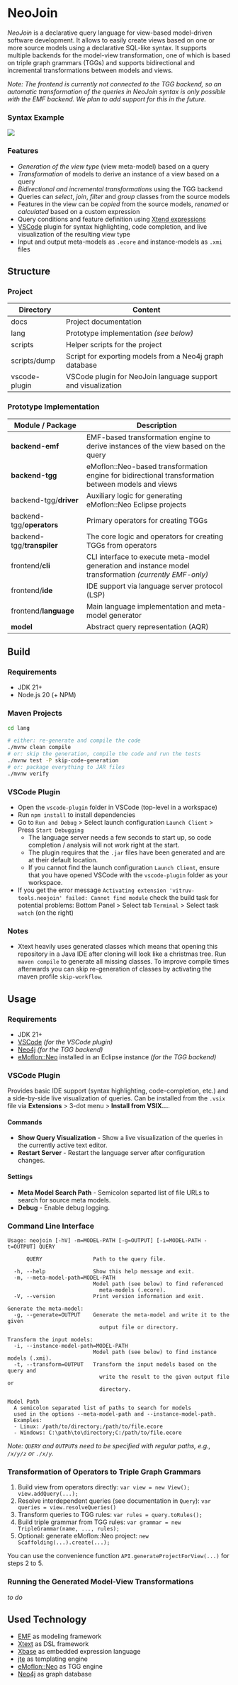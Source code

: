 # NeoJoin

*NeoJoin* is a declarative query language for view-based model-driven software development. It allows to easily create views based on one or more source models using a declarative SQL-like syntax. It supports multiple backends for the model-view transformation, one of which is based on triple graph grammars (TGGs) and supports bidirectional and incremental transformations between models and views.

*Note: The frontend is currently not connected to the TGG backend, so an automatic transformation of the queries in NeoJoin syntax is only possible with the EMF backend. We plan to add support for this in the future.*

### Syntax Example

![](docs/example.png)

### Features

* *Generation of the view type* (view meta-model) based on a query
* *Transformation* of models to derive an instance of a view based on a query
* *Bidirectional and incremental transformations* using the TGG backend
* Queries can *select*, *join*, *filter* and *group* classes from the source models
* Features in the view can be *copied* from the source models, *renamed* or *calculated* based on a custom expression
* Query conditions and feature definition using [Xtend expressions](https://eclipse.dev/Xtext/xtend/documentation/203_xtend_expressions.html)
* [VSCode](https://code.visualstudio.com/) plugin for syntax highlighting, code completion, and live visualization of the resulting view type
* Input and output meta-models as `.ecore` and instance-models as `.xmi` files

## Structure

### Project
| Directory     | Content                                                      |
|---------------|--------------------------------------------------------------|
| docs          | Project documentation                                        |
| lang          | Prototype implementation *(see below)*                       |
| scripts       | Helper scripts for the project                               |
| scripts/dump  | Script for exporting models from a Neo4j graph database      |
| vscode-plugin | VSCode plugin for NeoJoin language support and visualization |

### Prototype Implementation
| **Module** / Package       | Description                                                                                             |
|----------------------------|---------------------------------------------------------------------------------------------------------|
| **backend-emf**            | EMF-based transformation engine to derive instances of the view based on the query                      |
| **backend-tgg**            | eMoflon::Neo-based transformation engine for bidirectional transformation between models and views      |
| backend-tgg/**driver**     | Auxiliary logic for generating eMoflon::Neo Eclipse projects                                            |
| backend-tgg/**operators**  | Primary operators for creating TGGs                                                                     |
| backend-tgg/**transpiler** | The core logic and operators for creating TGGs from operators                                           |
| frontend/**cli**           | CLI interface to execute meta-model generation and instance model transformation *(currently EMF-only)* |
| frontend/**ide**           | IDE support via language server protocol (LSP)                                                          |
| frontend/**language**      | Main language implementation and meta-model generator                                                   |
| **model**                  | Abstract query representation (AQR)                                                                     |

## Build

### Requirements

* JDK 21+
* Node.js 20 (+ NPM)

### Maven Projects

```sh
cd lang

# either: re-generate and compile the code
./mvnw clean compile
# or: skip the generation, compile the code and run the tests
./mvnw test -P skip-code-generation
# or: package everything to JAR files
./mvnw verify
```

### VSCode Plugin

* Open the `vscode-plugin` folder in VSCode (top-level in a workspace)
* Run `npm install` to install dependencies
* Go to `Run and Debug` > Select launch configuration `Launch Client` > Press `Start Debugging`
    * The language server needs a few seconds to start up, so code completion / analysis will not work right at the start.
    * The plugin requires that the `.jar` files have been generated and are at their default location.
    * If you cannot find the launch configuration `Launch Client`, ensure that you have opened VSCode with the `vscode-plugin` folder as your workspace.
* If you get the error message `Activating extension 'vitruv-tools.neojoin' failed: Cannot find module` check the build task for potential problems: Bottom Panel > Select tab `Terminal` > Select task `watch` (on the right)

### Notes

* Xtext heavily uses generated classes which means that opening this repository in a Java IDE after cloning will look like a christmas tree. Run `maven compile` to generate all missing classes. To improve compile times afterwards you can skip re-generation of classes by activating the maven profile `skip-workflow`.

## Usage

### Requirements

* JDK 21+
* [VSCode](https://code.visualstudio.com/) *(for the VSCode plugin)*
* [Neo4j](https://neo4j.com/) *(for the TGG backend)*
* [eMoflon::Neo](https://github.com/eMoflon/emoflon-neo) installed in an Eclipse instance *(for the TGG backend)*

### VSCode Plugin

Provides basic IDE support (syntax highlighting, code-completion, etc.) and a side-by-side live visualization of queries. Can be installed from the `.vsix` file via **Extensions** > 3-dot menu > **Install from VSIX...**.

#### Commands
* **Show Query Visualization** - Show a live visualization of the queries in the currently active text editor.
* **Restart Server** - Restart the language server after configuration changes.

#### Settings
* **Meta Model Search Path** - Semicolon separted list of file URLs to search for source meta models.
* **Debug** - Enable debug logging.

### Command Line Interface

```
Usage: neojoin [-hV] -m=MODEL-PATH [-g=OUTPUT] [-i=MODEL-PATH -t=OUTPUT] QUERY

      QUERY                Path to the query file.

  -h, --help               Show this help message and exit.
  -m, --meta-model-path=MODEL-PATH
                           Model path (see below) to find referenced
                             meta-models (.ecore).
  -V, --version            Print version information and exit.

Generate the meta-model:
  -g, --generate=OUTPUT    Generate the meta-model and write it to the given
                             output file or directory.

Transform the input models:
  -i, --instance-model-path=MODEL-PATH
                           Model path (see below) to find instance models (.xmi).
  -t, --transform=OUTPUT   Transform the input models based on the query and
                             write the result to the given output file or
                             directory.

Model Path
  A semicolon separated list of paths to search for models
  used in the options --meta-model-path and --instance-model-path.
  Examples:
  - Linux: /path/to/directory;/path/to/file.ecore
  - Windows: C:\path\to\directory;C:/path/to/file.ecore
```

*Note: `QUERY` and `OUTPUT`s need to be specified with regular paths, e.g., `/x/y/z` or `./x/y`.*

### Transformation of Operators to Triple Graph Grammars

1. Build view from operators directly: `var view = new View(); view.addQuery(...);`
2. Resolve interdependent queries (see documentation in `Query`): `var queries = view.resolveQueries()`
3. Transform queries to TGG rules: `var rules = query.toRules();`
4. Build triple grammar from TGG rules: `var grammar = new TripleGrammar(name, ..., rules);`
5. Optional: generate eMoflon::Neo project: `new Scaffolding(...).create(...);`

You can use the convenience function `API.generateProjectForView(...)` for steps 2 to 5.

### Running the Generated Model-View Transformations

*to do*

## Used Technology

* [EMF](https://eclipse.dev/emf/) as modeling framework
* [Xtext](https://eclipse.dev/Xtext/) as DSL framework
* [Xbase](https://eclipse.dev/Xtext/documentation/305_xbase.html) as embedded expression language
* [jte](https://jte.gg/) as templating engine
* [eMoflon::Neo](https://github.com/eMoflon/emoflon-neo) as TGG engine
* [Neo4j](https://neo4j.com/) as graph database
